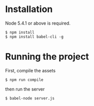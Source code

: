 # Installation

Node 5.4.1 or above is required.
```
$ npm install
$ npm install babel-cli -g
```

# Running the project

First, compile the assets
```
$ npm run compile
```
then run the server
```
$ babel-node server.js
```
